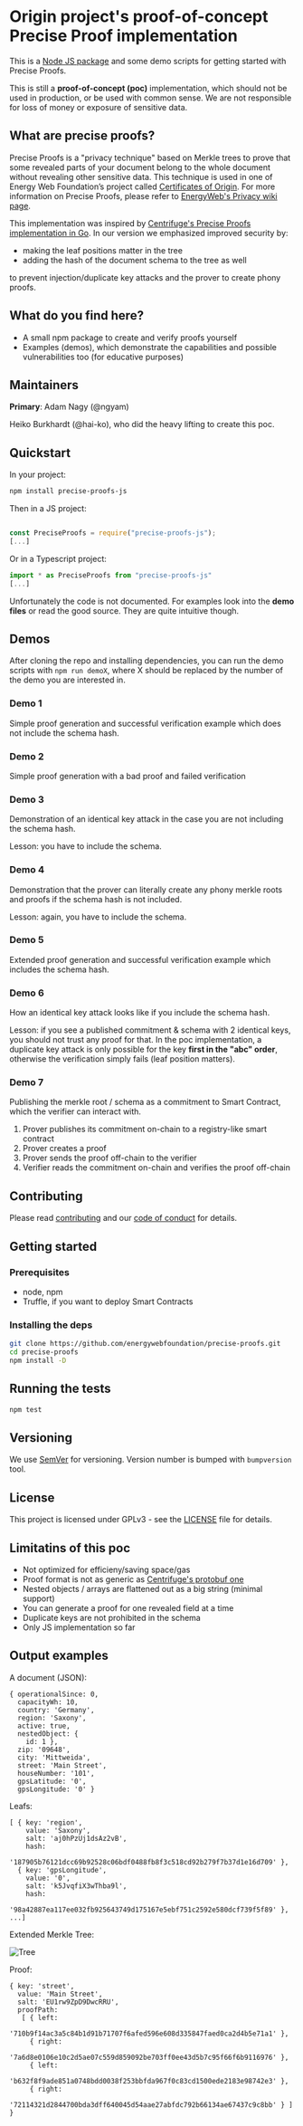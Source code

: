 # Origin project's proof-of-concept Precise Proof implementation

This is a [Node JS package]() and some demo scripts for getting started with Precise Proofs.

This is still a **proof-of-concept (poc)** implementation, which should not be used in production, or be used with common sense. We are not responsible for loss of money or exposure of sensitive data.

## What are precise proofs?
Precise Proofs is a "privacy technique" based on Merkle trees to prove that some revealed parts of your document belong to the whole document without revealing other sensitive data. This technique is used in one of Energy Web Foundation’s project called [Certificates of Origin](https://energyweb.org/origin/).
For more information on Precise Proofs, please refer to [EnergyWeb's Privacy wiki page](https://energyweb.atlassian.net/wiki/spaces/EWF/pages/610992129/Privacy+solutions+overview).

This implementation was inspired by [Centrifuge's Precise Proofs implementation in Go](https://github.com/centrifuge/precise-proofs). In our version we emphasized improved security by:
 - making the leaf positions matter in the tree
 - adding the hash of the document schema to the tree as well

to prevent injection/duplicate key attacks and the prover to create phony proofs.

## What do you find here?
 - A small npm package to create and verify proofs yourself
 - Examples (demos), which demonstrate the capabilities and possible vulnerabilities too (for educative purposes)

## Maintainers
**Primary**: Adam Nagy (@ngyam)

Heiko Burkhardt (@hai-ko), who did the heavy lifting to create this poc.

## Quickstart

In your project:
```bash
npm install precise-proofs-js
```

Then in a JS project:
```javascript

const PreciseProofs = require("precise-proofs-js");
[...]

```
Or in a Typescript project:
```javascript
import * as PreciseProofs from "precise-proofs-js"
[...]
```
Unfortunately the code is not documented. For examples look into the **demo files** or read the good source. They are quite intuitive though.

## Demos

After cloning the repo and installing dependencies, you can run the demo scripts with ```npm run demoX```, where X should be replaced by the number of the demo you are interested in.

### Demo 1
Simple proof generation and successful verification example which does not include the schema hash.
### Demo 2
Simple proof generation with a bad proof and failed verification
### Demo 3
Demonstration of an identical key attack in the case you are not including the schema hash.

Lesson: you have to include the schema.
### Demo 4
Demonstration that the prover can literally create any phony merkle roots and proofs if the schema hash is not included.

Lesson: again, you have to include the schema.
### Demo 5
Extended proof generation and successful verification example which includes the schema hash.
### Demo 6
How an identical key attack looks like if you include the schema hash.

Lesson: if you see a published commitment & schema with 2 identical keys, you should not trust any proof for that. In the poc implementation, a duplicate key attack is only possible for the key **first in the "abc" order**, otherwise the verification simply fails (leaf position matters).

### Demo 7
Publishing the merkle root / schema as a commitment to Smart Contract, which the verifier can interact with.
 1. Prover publishes its commitment on-chain to a registry-like smart contract
 2. Prover creates a proof
 3. Prover sends the proof off-chain to the verifier
 4. Verifier reads the commitment on-chain and verifies the proof off-chain

## Contributing

Please read [contributing](./CONTRIBUTING.md) and our [code of conduct](./CODE_OF_CONDUCT.md) for details.

## Getting started

### Prerequisites

 - node, npm
 - Truffle, if you want to deploy Smart Contracts

### Installing the deps

```bash
git clone https://github.com/energywebfoundation/precise-proofs.git
cd precise-proofs
npm install -D
```

## Running the tests

```bash
npm test
```

## Versioning

We use [SemVer](http://semver.org/) for versioning. Version number is bumped with `bumpversion` tool.

## License

This project is licensed under GPLv3 - see the [LICENSE](./LICENSE) file for details.

## Limitatins of this poc
 - Not optimized for efficieny/saving space/gas
 - Proof format is not as generic as [Centrifuge's protobuf one](https://github.com/centrifuge/precise-proofs/blob/master/proofs/proto/proof.proto)
 - Nested objects / arrays are flattened out as a big string (minimal support)
 - You can generate a proof for one revealed field at a time
 - Duplicate keys are not prohibited in the schema
 - Only JS implementation so far

## Output examples

A document (JSON): 
```
{ operationalSince: 0,
  capacityWh: 10,
  country: 'Germany',
  region: 'Saxony',
  active: true,
  nestedObject: {
    id: 1 },
  zip: '09648',
  city: 'Mittweida',
  street: 'Main Street',
  houseNumber: '101',
  gpsLatitude: '0',
  gpsLongitude: '0' }
```
Leafs:
```
[ { key: 'region',
    value: 'Saxony',
    salt: 'aj0hPzUj1dsAz2vB',
    hash:
     '187905b76121dcc69b92528c06bdf0488fb8f3c518cd92b279f7b37d1e16d709' },
  { key: 'gpsLongitude',
    value: '0',
    salt: 'k5JvqfiX3wThba9l',
    hash:
     '98a42887ea117ee032fb925643749d175167e5ebf751c2592e580dcf739f5f89' },
...]
```

Extended Merkle Tree:

![Tree](doc-assets/tree.png "Tree")

Proof: 
```
{ key: 'street',
  value: 'Main Street',
  salt: 'EU1rw9ZpD9DwcRRU',
  proofPath:
   [ { left:
        '710b9f14ac3a5c84b1d91b71707f6afed596e608d335847faed0ca2d4b5e71a1' },
     { right:
        '7a6d8e0106e10c2d5ae07c559d859092be703ff0ee43d5b7c95f66f6b9116976' },
     { left:
        'b632f8f9ade851a0748bdd0038f253bbfda967f0c83cd1500ede2183e98742e3' },
     { right:
        '72114321d2844700bda3dff640045d54aae27abfdc792b66134ae67437c9c8bb' } ] }
```
